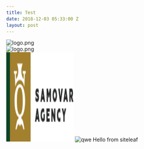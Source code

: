 ```yaml
---
title: Test
date: 2018-12-03 05:33:00 Z
layout: post
---
```


![logo.png](/uploads/logo.png)  
![logo.png](https://raw.githubusercontent.com/kuznetsovandrey76/jekyll/master/assets/logo.png)  
<img src="/assets/logo.png" alt="sinatra with a tux" width="180" height="240"/>
![qwe](https://www.webhostwhat.com/wp-content/uploads/Host-Jekyll-Blog-514x300.jpg)
Hello from siteleaf